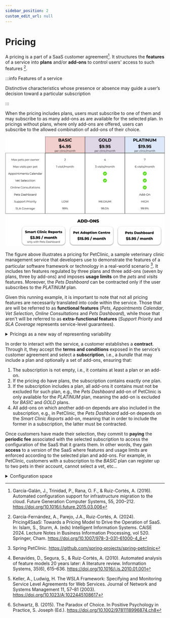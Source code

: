 ```yaml
---
sidebar_position: 2
custom_edit_url: null
---
```


# Pricing

A pricing is a part of a SaaS customer agreement[^1]. It structures the
**features** of a service into **plans** and/or **add-ons** to control users'
access to such features [^2].

:::info Features of a service

Distinctive characteristics whose presence or absence may guide a user’s
decision toward a particular subscription

:::

When the pricing includes plans, users must subscribe to one of them and may
subscribe to as many add-ons as are available for the selected plan. In pricings
without plans, where only add-ons are offered, users can subscribe to the
allowed combination of add-ons of their choice.

![PetClinic Pricing](../../static/img/core-concepts/petclinic.png)

The figure above illustrates a pricing for PetClinic, a sample veterinary clinic
management service that developers use to demonstrate the features of a
particular software framework or technology in a real-world scenario [^3]. It
includes ten features regulated by three plans and three add-ons (seven by
plans, three by add-ons) and imposes **usage limits** on the _pets_ and _visits_
features. Moreover, the _Pets Dashboard_ can be contracted only if the user
subscribes to the _PLATINUM_ plan.

Given this running example, it is important to note that not all pricing
features are necessarily translated into code within the service. Those that are
will be referred to as **functional features** (_Pets_, _Appointments Calendar_,
_Vet Selection_, _Online Consultations_ and _Pets Dashboard_), while those that
aren't will be referred to as **extra-functional features** (_Support Priority_
and _SLA Coverage_ represents service-level guarantees).

<details>
  <summary>Pricings as a new way of representing variability</summary>

Therefore, a SaaS pricing can be considered as the **intersection** of two distinct,
yet complementary, **paradigms**:

- The modularity and configurability typical of feature models (FMs) in Software
  Product Lines[^4] (SPLs)
- The guarantee-driven approach of service-level agreements[^5] (SLAs).

While FMs emphasize technical modularity, typically defining variability at the
functional feature level, SLAs focus on representing and enforcing
non-functional guarantees (e.g., coverage, support levels), i.e.
extra-functional features.

Pricing models **unify** these perspectives, capturing both dimensions in a
**single variability** structure. As a result, they become powerful artifacts for
addressing the broader business and technical needs of SaaS providers.

</details>

In order to interact with the service, a customer establishes a **contract**.
Through it, they accept the **terms and conditions** exposed in the service’s
customer agreement and select a **subscription**, i.e., a _bundle_ that may include
a plan and optionally a set of add-ons, ensuring that:

1. The subscription is not empty, i.e., it contains at least a plan or an
   add-on.
2. If the pricing do have plans, the subscription contains exactly one plan.
3. If the subscription includes a plan, all add-ons it contains must not be
   excluded for such plan, e.g., the _Pets Dashboard_ add-on of PetClinic is
   only available for the _PLATINUM_ plan, meaning the add-on is excluded for
   _BASIC_ and _GOLD_ plans.
4. All add-ons on which another add-on depends are also included in the
   subscription, e.g., in PetClinic, the _Pets Dashboard_ add-on depends on the
   _Smart Clinic Reports_ add-on, meaning that in order to include the former in
   a subscription, the latter must be contracted.

Once customers have made their selection, they commit to **paying** the
**periodic fee** associated with the selected subscription to access the
configuration of the SaaS that it grants them. In other words, they gain
**access** to a _version_ of the SaaS where features and usage limits are
enforced according to the selected plan and add-ons. For example, in PetClinic,
customers with a subscription to the _BASIC_ plan can register up to two pets in
their account, cannot select a vet, etc...

<details>
   <summary>Configuration space</summary>

Given this structure, determining the set of different configurations within a
pricing may become very challenging. We thus define the configuration space (the
set of different configurations within a pricing) as the first dimension of
variability in such models. In this regard, **add-ons** play a crucial role in
pricing design by enabling a compact set of plans to support a much larger
configuration space accommodating a wide range of user needs without
overwhelming customers with too many plan choices.

**Configuration space cardinality**

To calculate the cardinality of the configuration space we propose the following
formula:

- Let $C$ be the cardinality space
- Let $P$ be the set of plans in the pricing
- Let $m$ be the number of add-ons in the pricing
- Let $n$ be the number of plans in the pricing

```math
\max\ |C| =
\begin{cases}
  2^m - 1 & \text{if } P = \emptyset \\
  n \cdot 2^m & \text{if } P \neq \emptyset
\end{cases}
```

**Example**

Using the previous example we can calculate the cardinality of PetClinic:

- In this PetClinic has three plans so the set is the following: $P = \{Basic, Gold, Platinum\}$
- Since PetClinic has three addons: $m = 3$
- Since PetClinic has three plans: $n = 3$

According to the formula we use $n \cdot 2^m$ to calculate the
cardinality of Petclinic giving the following result:

$$
|C| = 3 \cdot 2^{3} = 3 \cdot 8 = 24
$$

This approach helps to mitigate **decision fatigue**, in line with the _Paradox
of Choice_[^6], which suggests that an excess of options can reduce satisfaction
and hinder decision-making. Unfortunately, such growth of the configuration
space also increases the complexity and cost of managing pricing-driven
development and operation tasks.

</details>

[^1]:
    García-Galán, J., Trinidad, P., Rana, O. F., & Ruiz-Cortés, A. (2016).
    Automated configuration support for infrastructure migration to the cloud.
    Future Generation Computer Systems, 55, 200–212.
    https://doi.org/10.1016/j.future.2015.03.006

[^2]:
    García-Fernández, A., Parejo, J.A., Ruiz-Cortés, A. (2024). Pricing4SaaS:
    Towards a Pricing Model to Drive the Operation of SaaS. In: Islam, S.,
    Sturm, A. (eds) Intelligent Information Systems. CAiSE 2024. Lecture Notes
    in Business Information Processing, vol 520. Springer, Cham.
    https://doi.org/10.1007/978-3-031-61000-4_6

[^3]: Spring PetClinic. https://github.com/spring-projects/spring-petclinic
[^4]:
    Benavides, D., Segura, S., & Ruiz-Cortés, A. (2010). Automated analysis of
    feature models 20 years later: A literature review. Information Systems,
    35(6), 615–636. https://doi.org/10.1016/j.is.2010.01.001

[^5]:
    Keller, A., Ludwig, H. The WSLA Framework: Specifying and Monitoring Service
    Level Agreements for Web Services. Journal of Network and Systems Management
    11, 57–81 (2003). https://doi.org/10.1023/A:1022445108617

[^6]:
    Schwartz, B. (2015). The Paradox of Choice. In Positive Psychology in
    Practice, S. Joseph (Ed.). https://doi.org/10.1002/9781118996874.ch8
